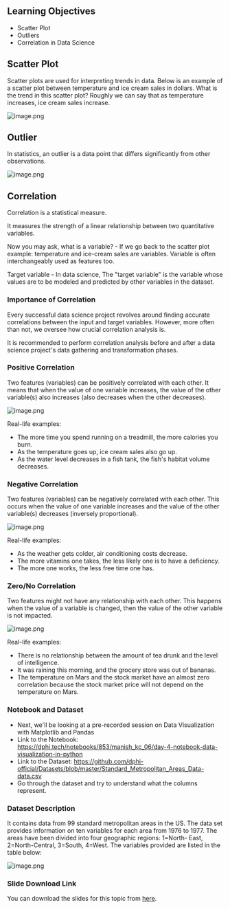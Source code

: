 ## Learning Objectives

* Scatter Plot
* Outliers
* Correlation in Data Science

## Scatter Plot

Scatter plots are used for interpreting trends in data. Below is an example of a scatter plot between temperature and ice cream sales in dollars. What is the trend in this scatter plot? Roughly we can say that as temperature increases, ice cream sales increase.





![image.png](https://dphi-live.s3.amazonaws.com/media_uploads/image_042d0e9f8c6f4eeb8510c6bec6297562.png)







## Outlier

In statistics, an outlier is a data point that differs significantly from other observations.






![image.png](https://dphi-live.s3.amazonaws.com/media_uploads/image_699037b84a2f4c82bf213daace320a3f.png)






## Correlation

Correlation is a statistical measure.

It measures the strength of a linear relationship between two quantitative variables.

Now you may ask, what is a variable? - If we go back to the scatter plot example: temperature and ice-cream sales are variables. Variable is often interchangeably used as features too.

Target variable - In data science, The "target variable" is the variable whose values are to be modeled and predicted by other variables in the dataset.

### Importance of Correlation

Every successful data science project revolves around finding accurate correlations between the input and target variables. However, more often than not, we oversee how crucial correlation analysis is.

It is recommended to perform correlation analysis before and after a data science project's data gathering and transformation phases.

### Positive Correlation

Two features (variables) can be positively correlated with each other. It means that when the value of one variable increases, the value of the other variable(s) also increases (also decreases when the other decreases).



![image.png](https://dphi-live.s3.amazonaws.com/media_uploads/image_43f8c653097e4a9095f32b87eb54ea79.png)





Real-life examples:

* The more time you spend running on a treadmill, the more calories you burn.
* As the temperature goes up, ice cream sales also go up.
* As the water level decreases in a fish tank, the fish's habitat volume decreases.

### Negative Correlation

Two features (variables) can be negatively correlated with each other. This occurs when the value of one variable increases and the value of the other variable(s) decreases (inversely proportional).






![image.png](https://dphi-live.s3.amazonaws.com/media_uploads/image_8274789faaae424f91340c5fefb0ff64.png)







Real-life examples:

* As the weather gets colder, air conditioning costs decrease.
* The more vitamins one takes, the less likely one is to have a deficiency.
* The more one works, the less free time one has.

### Zero/No Correlation

Two features might not have any relationship with each other. This happens when the value of a variable is changed, then the value of the other variable is not impacted.






![image.png](https://dphi-live.s3.amazonaws.com/media_uploads/image_37216e529f474cdf9edecb95ca073928.png)







Real-life examples:

* There is no relationship between the amount of tea drunk and the level of intelligence.
* It was raining this morning, and the grocery store was out of bananas.
* The temperature on Mars and the stock market have an almost zero correlation because the stock market price will not depend on the temperature on Mars.

### Notebook and Dataset

* Next, we'll be looking at a pre-recorded session on Data
Visualization with Matplotlib and Pandas
* Link to the Notebook:  
https://dphi.tech/notebooks/853/manish_kc_06/day-4-notebook-data-visualization-in-python
* Link to the Dataset: https://github.com/dphi-official/Datasets/blob/master/Standard_Metropolitan_Areas_Data-data.csv
* Go through the dataset and try to understand what the columns represent.

### Dataset Description

It contains data from 99 standard metropolitan areas in the US. The data set provides information on ten variables for each area from 1976 to 1977. The areas have been divided into four geographic regions: 1=North- East, 2=North-Central, 3=South, 4=West. The variables provided are listed in the table below:



![image.png](https://dphi-live.s3.amazonaws.com/media_uploads/image_6f49160e3cc34f618d6f1283b4f2ad41.png)




### Slide Download Link
You can download the slides for this topic from [here](https://docs.google.com/presentation/d/1GiYoMN9Zly4r12RR_0Iwd6IkzMwUYwMTeo4L5R9UA1A/edit?usp=sharing).